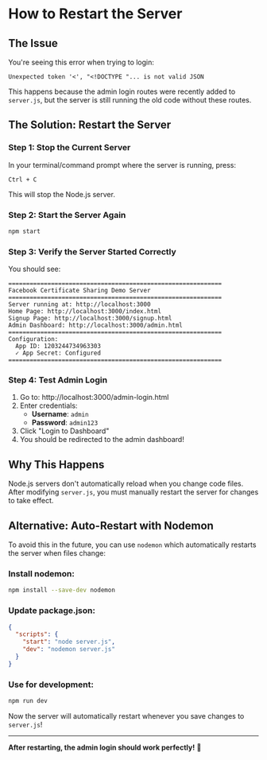 # How to Restart the Server

## The Issue

You're seeing this error when trying to login:
```
Unexpected token '<', "<!DOCTYPE "... is not valid JSON
```

This happens because the admin login routes were recently added to `server.js`, but the server is still running the old code without these routes.

## The Solution: Restart the Server

### Step 1: Stop the Current Server

In your terminal/command prompt where the server is running, press:
```
Ctrl + C
```

This will stop the Node.js server.

### Step 2: Start the Server Again

```bash
npm start
```

### Step 3: Verify the Server Started Correctly

You should see:
```
============================================================
Facebook Certificate Sharing Demo Server
============================================================
Server running at: http://localhost:3000
Home Page: http://localhost:3000/index.html
Signup Page: http://localhost:3000/signup.html
Admin Dashboard: http://localhost:3000/admin.html
============================================================
Configuration:
  App ID: 1203244734963303
  ✓ App Secret: Configured
============================================================
```

### Step 4: Test Admin Login

1. Go to: http://localhost:3000/admin-login.html
2. Enter credentials:
   - **Username**: `admin`
   - **Password**: `admin123`
3. Click "Login to Dashboard"
4. You should be redirected to the admin dashboard!

## Why This Happens

Node.js servers don't automatically reload when you change code files. After modifying `server.js`, you must manually restart the server for changes to take effect.

## Alternative: Auto-Restart with Nodemon

To avoid this in the future, you can use `nodemon` which automatically restarts the server when files change:

### Install nodemon:
```bash
npm install --save-dev nodemon
```

### Update package.json:
```json
{
  "scripts": {
    "start": "node server.js",
    "dev": "nodemon server.js"
  }
}
```

### Use for development:
```bash
npm run dev
```

Now the server will automatically restart whenever you save changes to `server.js`!

---

**After restarting, the admin login should work perfectly!** 🚀
